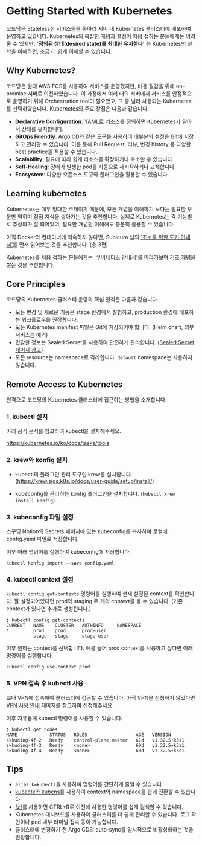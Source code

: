 # Getting Started with Kubernetes

코드당은 Stateless한 서비스들을 동아리 서버 내 Kubernetes 클러스터에 배포하여 운영하고 있습니다.
Kubernetes의 복잡한 개념과 설정이 처음 접하는 분들에게는 어려울 수 있지만, **'정의된 상태(desired state)를 최대한 유지한다'** 는 Kubernetes의 철학을 이해하면, 조금 더 쉽게 이해할 수 있습니다.

## Why Kubernetes?

코드당은 원래 AWS ECS를 사용하여 서비스를 운영했지만, 비용 절감을 위해 on-premise 서버로 이전하였습니다.
이 과정에서 여러 대의 서버에서 서비스를 안정적으로 운영하기 위해 Orchestration tool이 필요했고, 그 중 널리 사용되는 Kubernetes를 선택하였습니다.
Kubernetes의 주요 장점은 다음과 같습니다.

- **Declarative Configuration**: YAML로 리소스를 정의하면 Kubernetes가 알아서 상태를 유지합니다.
- **GitOps Friendly**: Argo CD와 같은 도구를 사용하여 대부분의 설정을 Git에 저장하고 관리할 수 있습니다. 이를 통해 Pull Request, 리뷰, 변경 history 등 다양한 best practice를 적용할 수 있습니다.
- **Scalability**: 필요에 따라 쉽게 리소스를 확장하거나 축소할 수 있습니다.
- **Self-Healing**: 장애가 발생한 pod를 자동으로 재시작하거나 교체합니다.
- **Ecosystem**: 다양한 오픈소스 도구와 플러그인을 활용할 수 있습니다.

## Learning kubernetes

Kubernetes는 매우 방대한 주제이기 때문에, 모든 개념을 이해하기 보다는 필요한 부분만 익히며 점점 지식을 쌓아가는 것을 추천합니다.
실제로 Kubernetes는 각 기능별로 추상화가 잘 되어있어, 필요한 개념만 이해해도 충분히 활용할 수 있습니다.

아직 Docker와 컨테이너에 익숙하지 않다면, Subicura 님의 ['초보를 위한 도커 안내서'](https://subicura.com/2017/01/19/docker-guide-for-beginners-1.html)를 먼저 읽어보는 것을 추천합니다. (총 3편)

Kubernetes를 처음 접하는 분들에게는 ['쿠버네티스 안내서'](https://subicura.com/k8s/)를 따라가보며 기초 개념을 쌓는 것을 추천합니다.

## Core Principles

코드당의 Kubernetes 클러스터 운영의 핵심 원칙은 다음과 같습니다.

- 모든 변경 및 새로운 기능은 stage 환경에서 실험하고, production 환경에 배포하는 워크플로우를 권장합니다.
- 모든 Kubernetes manifest 파일은 Git에 저장되어야 합니다. (Helm chart, 외부 서비스는 예외)
- 민감한 정보는 Sealed Secret을 사용하여 안전하게 관리합니다. ([Sealed Secret 페이지 참고](./secrets.md#sealed-secrets))
- 모든 resource는 namespace로 격리합니다. `default` namespace는 사용하지 않습니다.

## Remote Access to Kubernetes

원격으로 코드당의 Kubernetes 클러스터에 접근하는 방법을 소개합니다.

### 1. kubectl 설치

아래 공식 문서를 참고하여 kubectl을 설치해주세요.

https://kubernetes.io/ko/docs/tasks/tools

### 2. krew와 konfig 설치

- kubectl의 플러그인 관리 도구인 krew를 설치합니다. (https://krew.sigs.k8s.io/docs/user-guide/setup/install/)

- kubeconfig를 관리하는 konfig 플러그인을 설치합니다. (`kubectl krew install konfig`)

### 3. kubeconfig 파일 설정

스꾸딩 Notion의 Secrets 페이지에 있는 kubeconfig를 복사하여 로컬에 config.yaml 파일로 저장합니다.

이후 아래 명령어를 실행하여 kubeconfig에 저장합니다.

```
kubectl konfig import --save config.yaml
```

### 4. kubectl context 설정

`kubectl config get-contexts` 명령어를 실행하여 현재 설정된 context를 확인합니다.
잘 설정되어있다면 prod와 staging 두 개의 context를 볼 수 있습니다. (기존 context가 있다면 추가로 생성됩니다.)

```
❯ kubectl config get-contexts
CURRENT   NAME    CLUSTER   AUTHINFO     NAMESPACE
*         prod    prod      prod-user
          stage   stage     stage-user
```

이후 원하는 context를 선택합니다. 예를 들어 prod context를 사용하고 싶다면 아래 명령어를 실행합니다.

```
kubectl config use-context prod
```

### 5. VPN 접속 후 kubectl 사용

교내 VPN에 접속해야 클러스터에 접근할 수 있습니다.
아직 VPN을 신청하지 않았다면 [VPN 사용 안내](https://vpninfo.skku.edu/) 페이지를 참고하여 신청해주세요.

이후 자유롭게 kubectl 명령어를 사용할 수 있습니다.

```
❯ kubectl get nodes
NAME            STATUS   ROLES                  AGE   VERSION
skkuding-4f-2   Ready    control-plane,master   61d   v1.32.5+k3s1
skkuding-4f-3   Ready    <none>                 60d   v1.32.5+k3s1
skkuding-4f-4   Ready    <none>                 60d   v1.32.5+k3s1
```

## Tips

- `alias k=kubectl`을 사용하여 명령어를 간단하게 줄일 수 있습니다.
- [kubectx와 kubens](https://github.com/ahmetb/kubectx)를 사용하여 context와 namespace를 쉽게 전환할 수 있습니다.
- [fzf](https://github.com/junegunn/fzf?tab=readme-ov-file)를 사용하면 CTRL+R로 이전에 사용한 명령어를 쉽게 검색할 수 있습니다.
- Kubernetes 대시보드를 사용하여 클러스터를 더 쉽게 관리할 수 있습니다. 로그 확인이나 pod 내부 터미널 접속 등이 가능합니다.
- 클러스터에 변경하기 전 Argo CD의 auto-sync를 일시적으로 비활성화하는 것을 권장합니다.
